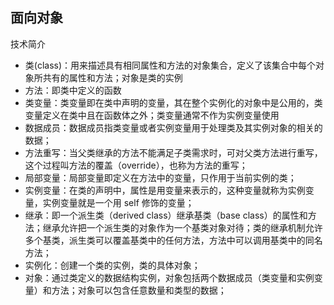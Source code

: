 ## 面向对象

技术简介

- 类(class)：用来描述具有相同属性和方法的对象集合，定义了该集合中每个对象所共有的属性和方法；对象是类的实例
- 方法：即类中定义的函数
- 类变量：类变量即在类中声明的变量，其在整个实例化的对象中是公用的，类变量定义在类中且在函数体之外；类变量通常不作为实例变量使用
- 数据成员：数据成员指类变量或者实例变量用于处理类及其实例对象的相关的数据；
- 方法重写：当父类继承的方法不能满足子类需求时，可对父类方法进行重写，这个过程叫方法的覆盖（override），也称为方法的重写；
- 局部变量：局部变量即定义在方法中的变量，只作用于当前实例的类；
- 实例变量：在类的声明中，属性是用变量来表示的，这种变量就称为实例变量，实例变量就是一个用 self 修饰的变量；
- 继承：即一个派生类（derived class）继承基类（base class）的属性和方法；继承允许把一个派生类的对象作为一个基类对象对待；类的继承机制允许多个基类，派生类可以覆盖基类中的任何方法，方法中可以调用基类中的同名方法；
- 实例化：创建一个类的实例，类的具体对象；
- 对象：通过类定义的数据结构实例，对象包括两个数据成员（类变量和实例变量）和方法；对象可以包含任意数量和类型的数据；


